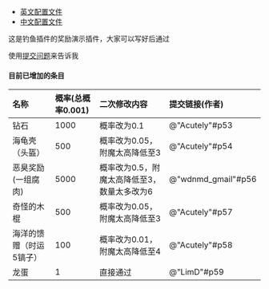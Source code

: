 - [英文配置文件](./example/english.yml)
- [中文配置文件](./example/chinese.yml)

这是钓鱼插件的奖励演示插件，大家可以写好后通过

使用[提交问题](https://gitlab.vlssu.com/vlssu/fishing-award/-/issues/new)来告诉我

#### 目前已增加的条目
| 名称 | 概率(总概率0.001) | 二次修改内容 | 提交链接(作者) |
| :-----| :-----| :-----| :-----|
| 钻石 | 1000 | 概率改为0.1 | @"Acutely"#p53 |
| 海龟壳（头盔） | 500 | 概率改为0.05，附魔太高降低至3 | @"Acutely"#p54 |
| 恶臭奖励(一组腐肉) | 5000 | 概率改为0.5，附魔太高降低至3，数量太多改为6 | @"wdnmd_gmail"#p56 |
| 奇怪的木棍 | 500 | 概率改为0.05，附魔太高降低至3 | @"Acutely"#p57 |
| 海洋的馈赠（时运5镐子） | 100 | 概率改为0.01，附魔太高降低至4 | @"Acutely"#p58 |
| 龙蛋 | 1 | 直接通过 | @"LimD"#p59 |
